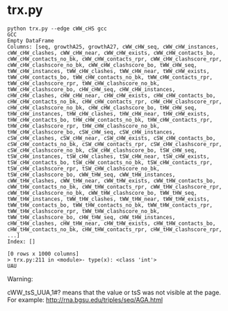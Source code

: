 # trx.py

    python trx.py --edge cWW_cHS gcc
	GCC
	Empty DataFrame
	Columns: [seq, growthA25, growthA27, cWW_cHW_seq, cWW_cHW_instances, cWW_cHW_clashes, cWW_cHW_near, cWW_cHW_exists, cWW_cHW_contacts_bo, cWW_cHW_contacts_no_bk, cWW_cHW_contacts_rpr, cWW_cHW_clashscore_rpr, cWW_cHW_clashscore_no_bk, cWW_cHW_clashscore_bo, tWW_cHW_seq, tWW_cHW_instances, tWW_cHW_clashes, tWW_cHW_near, tWW_cHW_exists, tWW_cHW_contacts_bo, tWW_cHW_contacts_no_bk, tWW_cHW_contacts_rpr, tWW_cHW_clashscore_rpr, tWW_cHW_clashscore_no_bk, tWW_cHW_clashscore_bo, cHW_cHW_seq, cHW_cHW_instances, cHW_cHW_clashes, cHW_cHW_near, cHW_cHW_exists, cHW_cHW_contacts_bo, cHW_cHW_contacts_no_bk, cHW_cHW_contacts_rpr, cHW_cHW_clashscore_rpr, cHW_cHW_clashscore_no_bk, cHW_cHW_clashscore_bo, tHW_cHW_seq, tHW_cHW_instances, tHW_cHW_clashes, tHW_cHW_near, tHW_cHW_exists, tHW_cHW_contacts_bo, tHW_cHW_contacts_no_bk, tHW_cHW_contacts_rpr, tHW_cHW_clashscore_rpr, tHW_cHW_clashscore_no_bk, tHW_cHW_clashscore_bo, cSW_cHW_seq, cSW_cHW_instances, cSW_cHW_clashes, cSW_cHW_near, cSW_cHW_exists, cSW_cHW_contacts_bo, cSW_cHW_contacts_no_bk, cSW_cHW_contacts_rpr, cSW_cHW_clashscore_rpr, cSW_cHW_clashscore_no_bk, cSW_cHW_clashscore_bo, tSW_cHW_seq, tSW_cHW_instances, tSW_cHW_clashes, tSW_cHW_near, tSW_cHW_exists, tSW_cHW_contacts_bo, tSW_cHW_contacts_no_bk, tSW_cHW_contacts_rpr, tSW_cHW_clashscore_rpr, tSW_cHW_clashscore_no_bk, tSW_cHW_clashscore_bo, cWW_tHW_seq, cWW_tHW_instances, cWW_tHW_clashes, cWW_tHW_near, cWW_tHW_exists, cWW_tHW_contacts_bo, cWW_tHW_contacts_no_bk, cWW_tHW_contacts_rpr, cWW_tHW_clashscore_rpr, cWW_tHW_clashscore_no_bk, cWW_tHW_clashscore_bo, tWW_tHW_seq, tWW_tHW_instances, tWW_tHW_clashes, tWW_tHW_near, tWW_tHW_exists, tWW_tHW_contacts_bo, tWW_tHW_contacts_no_bk, tWW_tHW_contacts_rpr, tWW_tHW_clashscore_rpr, tWW_tHW_clashscore_no_bk, tWW_tHW_clashscore_bo, cHW_tHW_seq, cHW_tHW_instances, cHW_tHW_clashes, cHW_tHW_near, cHW_tHW_exists, cHW_tHW_contacts_bo, cHW_tHW_contacts_no_bk, cHW_tHW_contacts_rpr, cHW_tHW_clashscore_rpr, ...]
	Index: []

	[0 rows x 1000 columns]
	> trx.py:211 in <module>- type(x): <class 'int'>
	UAU

Warning:

cWW_tsS_UUA,1#? means that the value or tsS was not visible at the page. For example: http://rna.bgsu.edu/triples/seq/AGA.html 
